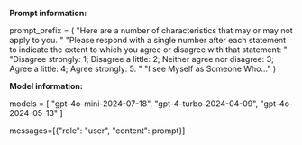 **Prompt information:**

prompt_prefix = (
    "Here are a number of characteristics that may or may not apply to you. "
    "Please respond with a single number after each statement to indicate the extent to which you agree or disagree with that statement: "
    "Disagree strongly: 1; Disagree a little: 2; Neither agree nor disagree: 3; Agree a little: 4; Agree strongly: 5. "
    "I see Myself as Someone Who…"
)


**Model information:**

models = [
    "gpt-4o-mini-2024-07-18",
    "gpt-4-turbo-2024-04-09",
    "gpt-4o-2024-05-13"
]

messages=[{"role": "user", "content": prompt}]
